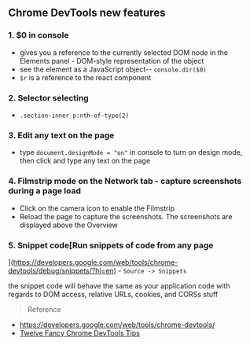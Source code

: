 ## Chrome DevTools new features

### 1. $0 in console

- gives you a reference to the currently selected DOM node in the Elements panel - DOM-style representation of the object
- see the element as a JavaScript object-- `console.dir($0)`
- `$r` is a reference to the react component

### 2. Selector selecting

- `.section-inner p:nth-of-type(2)`

### 3. Edit any text on the page

- type `document.designMode = "on"` in console to turn on design mode, then click and type any text on the page

### 4. Filmstrip mode on the Network tab - capture screenshots during a page load

- Click on the camera icon to enable the Filmstrip
- Reload the page to capture the screenshots. The screenshots are displayed above the Overview

### 5. Snippet code[Run snippets of code from any page
](https://developers.google.com/web/tools/chrome-devtools/debug/snippets/?hl=en) - `Source -> Snippets`

 the snippet code will behave the same as your application code with regards to DOM access, relative URLs, cookies, and CORSs stuff

> Reference

- https://developers.google.com/web/tools/chrome-devtools/
- [Twelve Fancy Chrome DevTools Tips](https://hackernoon.com/twelve-fancy-chrome-devtools-tips-dc1e39d10d9d)
